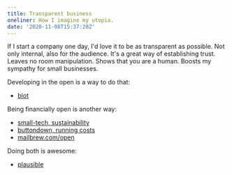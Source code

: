 ```yaml
---
title: Transparent business
oneliner: How I imagine my utopia.
date: '2020-11-08T15:37:20Z'
---
```


If I start a company one day, I'd love it to be as transparent as possible. Not only internal, also for the audience. It's a great way of establishing trust. Leaves no room manipulation. Shows that you are a human. Boosts my sympathy for small businesses.

Developing in the open is a way to do that:

- [blot](https://blot.im)

Being financially open is another way:

- [small-tech, sustainability](https://small-tech.org/fund-us/)
- [buttondown, running costs](https://www.notion.so/Running-Costs-f29729ded5494272947f656440967cbf)
- [mailbrew.com/open](https://mailbrew.com/open)

Doing both is awesome:

- [plausible](https://plausible.io/about)
